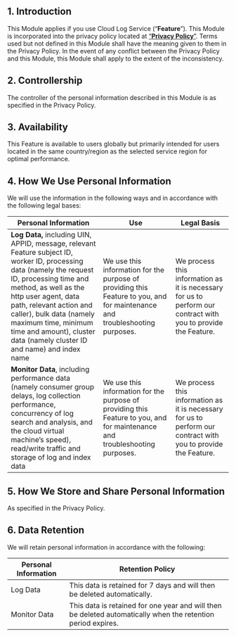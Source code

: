 

## 1. Introduction

This Module applies if you use Cloud Log Service (“**Feature**”). This Module is incorporated into the privacy policy located at  [“**Privacy Policy**”](https://intl.cloud.tencent.com/document/product/301/17345). Terms used but not defined in this Module shall have the meaning given to them in the Privacy Policy. In the event of any conflict between the Privacy Policy and this Module, this Module shall apply to the extent of the inconsistency.

## 2. Controllership

The controller of the personal information described in this Module is as specified in the Privacy Policy.

## 3. Availability

This Feature is available to users globally but primarily intended for users located in the same country/region as the selected service region for optimal performance.

 

## 4. How We Use Personal Information

We will use the information in the following ways and in accordance with the following legal bases:

| **Personal Information**                                     | **Use**                                                      | **Legal Basis**                                              |
| ------------------------------------------------------------ | ------------------------------------------------------------ | ------------------------------------------------------------ |
|**Log Data,** including UIN, APPID, message, relevant Feature subject ID, worker ID, processing data (namely the request ID, processing time and method, as well as the http user agent, data path, relevant action and caller), bulk data (namely maximum time, minimum time and amount), cluster data (namely cluster ID and name) and index name | We use this information for the purpose of providing this Feature to you, and for maintenance and troubleshooting purposes. | We process this information as it is necessary for us to perform our contract with you to provide the Feature. |
|**Monitor Data**, including performance data (namely consumer group delays, log collection performance, concurrency of log search and analysis, and the cloud virtual machine’s speed), read/write traffic and storage of log and index data | We use this information for the purpose of providing this Feature to you, and for maintenance and troubleshooting purposes. | We process this information as it is necessary for us to perform our contract with you to provide the Feature. |

 

## 5. How We Store and Share Personal Information

As specified in the Privacy Policy.

## 6. Data Retention

We will retain personal information in accordance with the following:

| **Personal Information** | **Retention Policy**                                         |
| ------------------------ | ------------------------------------------------------------ |
| Log Data                 | This data is retained for 7 days and will then be deleted automatically. |
| Monitor Data             | This data is retained for one year and will then be deleted automatically when the retention period expires. |

 
